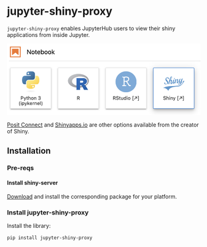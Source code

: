 # jupyter-shiny-proxy

`jupyter-shiny-proxy` enables JupyterHub users to view their shiny applications from inside Jupyter.

![Screenshot](screenshot.png)

[Posit Connect](https://posit.co/products/enterprise/connect/) and [Shinyapps.io](https://www.shinyapps.io/) are other options available from the creator of Shiny.

## Installation

### Pre-reqs

#### Install shiny-server
[Download](https://posit.co/download/shiny-server/) and install the corresponding package for your platform.

### Install jupyter-shiny-proxy

Install the library:
```
pip install jupyter-shiny-proxy
```
